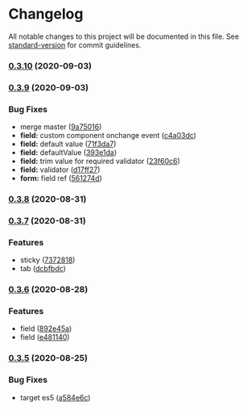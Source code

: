 # Changelog

All notable changes to this project will be documented in this file. See [standard-version](https://github.com/conventional-changelog/standard-version) for commit guidelines.

### [0.3.10](https://github.com/webyom/pant/compare/v0.3.9...v0.3.10) (2020-09-03)

### [0.3.9](https://github.com/webyom/pant/compare/v0.3.8...v0.3.9) (2020-09-03)


### Bug Fixes

* merge master ([9a75016](https://github.com/webyom/pant/commit/9a7501627e4e7a008149f22bd71c0adcdf6f1781))
* **field:** custom component onchange event ([c4a03dc](https://github.com/webyom/pant/commit/c4a03dcbbb39e865ad4fea3d02cba5fb4265e8f5))
* **field:** default value ([71f3da7](https://github.com/webyom/pant/commit/71f3da7ab46a87df6f843df0e64993f3dd4c20fa))
* **field:** defaultValue ([393e1da](https://github.com/webyom/pant/commit/393e1dad41ac261075448753e78f36cac7b22b4b))
* **field:** trim value for required validator ([23f60c6](https://github.com/webyom/pant/commit/23f60c69159b4a98b2152a5f8da1380e9dd5e60a))
* **field:** validator ([d17ff27](https://github.com/webyom/pant/commit/d17ff274aa4320d80db83f8d0812c0f6635ab403))
* **form:** field ref ([561274d](https://github.com/webyom/pant/commit/561274dff45a3cdec9dd057f7637d52d58790a1d))

### [0.3.8](https://github.com/webyom/pant/compare/v0.3.7...v0.3.8) (2020-08-31)

### [0.3.7](https://github.com/webyom/pant/compare/v0.3.6...v0.3.7) (2020-08-31)


### Features

* sticky ([7372818](https://github.com/webyom/pant/commit/7372818fbbb2263910f8a055077157c32c5307d7))
* tab ([dcbfbdc](https://github.com/webyom/pant/commit/dcbfbdcd4068c17c1fad37cec5e983932ffdd701))

### [0.3.6](https://github.com/webyom/pant/compare/v0.3.5...v0.3.6) (2020-08-28)


### Features

* field ([892e45a](https://github.com/webyom/pant/commit/892e45a179fe7158b64c649265ad5d34f089daa1))
* field ([e481140](https://github.com/webyom/pant/commit/e48114071f88a5a5dcf21b415867bb68dba76d36))

### [0.3.5](https://github.com/webyom/pant/compare/v0.3.3...v0.3.5) (2020-08-25)


### Bug Fixes

* target es5 ([a584e6c](https://github.com/webyom/pant/commit/a584e6cdf20b2e9228b92fbf834fc8a54e591f3a))
